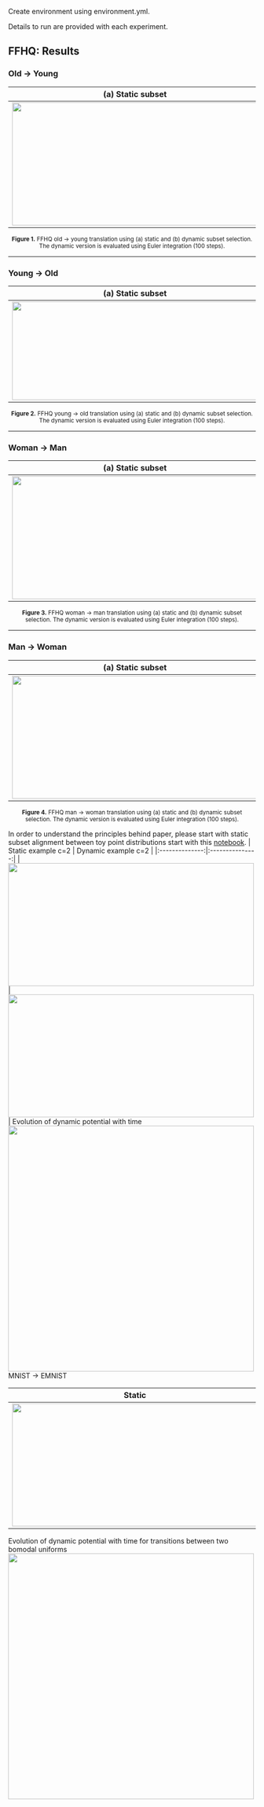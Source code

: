 Create environment using environment.yml.

Details to run are provided with each experiment.

## FFHQ: Results

### Old → Young

| (a) Static subset | (b) Dynamic subset (Euler 100 steps) |
|:--:|:--:|
| <img src="images/ADULT_YOUNG_static.png" style="width:500px; height:250px; object-fit:contain;"/> | <img src="images/ADULT_YOUNG_dynamic_ode.png" style="width:500px; height:250px; object-fit:contain;"/> |

<p align="center">
  <sub><b>Figure 1.</b> FFHQ old → young translation using (a) static and (b) dynamic subset selection. The dynamic version is evaluated using Euler integration (100 steps).</sub>
</p>

---

### Young → Old

| (a) Static subset | (b) Dynamic subset (Euler 100 steps) |
|:--:|:--:|
| <img src="images/YOUNG_ADULT_static.png" style="width:500px; height:200px; object-fit:contain;"/> | <img src="images/YOUNG_ADULT_dynamic_ode.png" style="width:500px; height:200px; object-fit:contain;"/> |

<p align="center">
  <sub><b>Figure 2.</b> FFHQ young → old translation using (a) static and (b) dynamic subset selection. The dynamic version is evaluated using Euler integration (100 steps).</sub>
</p>

---

### Woman → Man

| (a) Static subset | (b) Dynamic subset (Euler 100 steps) |
|:--:|:--:|
| <img src="images/WOMAN_MAN_static.png" style="width:500px; height:250px; object-fit:contain;"/> | <img src="images/WOMAN_MAN_dynamic_ode.png" style="width:500px; height:250px; object-fit:contain;"/> |

<p align="center">
  <sub><b>Figure 3.</b> FFHQ woman → man translation using (a) static and (b) dynamic subset selection. The dynamic version is evaluated using Euler integration (100 steps).</sub>
</p>

---

### Man → Woman

| (a) Static subset | (b) Dynamic subset (Euler 100 steps) |
|:--:|:--:|
| <img src="images/MAN_WOMAN_static.png" style="width:500px; height:250px; object-fit:contain;"/> | <img src="images/MAN_WOMAN_dynamic_ode.png" style="width:500px; height:250px; object-fit:contain;"/> |

<p align="center">
  <sub><b>Figure 4.</b> FFHQ man → woman translation using (a) static and (b) dynamic subset selection. The dynamic version is evaluated using Euler integration (100 steps).</sub>
</p>

In order to understand the principles behind paper, please start with static subset alignment between toy point distributions start with this [notebook](static_subsetting_toy.ipynb).
| Static example c=2 | Dynamic example c=2 |
|:--------------:|:---------------:|
| <img src="images/squares_c2_potential.png" style="width:500px; height:250px; object-fit:contain;"/> | <img src="images/squares_c2_potential_t1.png" style="width:500px; height:250px; object-fit:contain;"/> |
Evolution of dynamic potential with time
<img src="images/d_squaresc2_transition.png" style="width:500px; object-fit:contain;"/>
MNIST $\rightarrow$ EMNIST

| Static | Dynamic |
|:--------------:|:---------------:|
| <img src="images/MNIST_EMNIST_static_.png" style="width:500px; height:250px; object-fit:contain;"/> | <img src="images/MNIST_EMNIST_dynamic_ode.png" style="width:500px; height:250px; object-fit:contain;"/> |



Evolution of dynamic potential with time for transitions between two bomodal uniforms
<img src="images/ds_diamonds_transistions.png" style="width:500px; object-fit:contain;"/>


